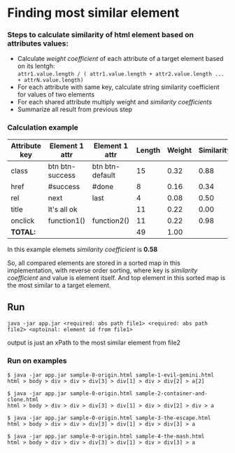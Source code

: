 # Finding most similar element

### Steps to calculate similarity of html element based on attributes values:
* Calculate *weight coefficient* of each attribute of a target element based on its lentgh:  
`attr1.value.length / ( attr1.value.length + attr2.value.length ... + attrN.value.length)`
* For each attribute with same key, calculate string similarity coefficient for values of two elements
* For each shared attribute multiply weight and *similarity coefficients*
* Summarize all result from previous step


### Calculation example

Attribute key | Element 1 attr  | Element 1 attr  | Length | Weight  | Similarity | Weighted Similarity
------------- | --------------- | --------------- | ------ | ------- | ---------- | -------------------
class         | btn btn-success | btn btn-default | 15     | 0.32    | 0.88       | 0.28
href          | #success        | #done           |  8     | 0.16    | 0.34       | 0.05
rel           | next            | last            |  4     | 0.08    | 0.50       | 0.04
title         | It's all ok     |                 | 11     | 0.22    | 0.00       | 0.00
onclick       | function1()     | function2()     | 11     | 0.22    | 0.98       | 0.21
**TOTAL:**    |                 |                 | 49     | 1.00    |            | **0.58**

In this example elemets *similarity coefficient* is **0.58**

So, all compared elements are stored in a sorted map in this implementation, with reverse order sorting,
where key is *similarity coefficient* and value is element itself. And top element in this sorted map is the most similar to
a target element.

## Run

`java -jar app.jar <required: abs path file1> <required: abs path file2> <optoinal: element id from file1>`  
  
output is just an xPath to the most similar element from file2

### Run on examples

```
$ java -jar app.jar sample-0-origin.html sample-1-evil-gemini.html
html > body > div > div > div[3] > div[1] > div > div[2] > a[2]

$ java -jar app.jar sample-0-origin.html sample-2-container-and-clone.html 
html > body > div > div > div[3] > div[1] > div > div[2] > div > a

$ java -jar app.jar sample-0-origin.html sample-3-the-escape.html 
html > body > div > div > div[3] > div[1] > div > div[3] > a

$ java -jar app.jar sample-0-origin.html sample-4-the-mash.html 
html > body > div > div > div[3] > div[1] > div > div[3] > a
```   
